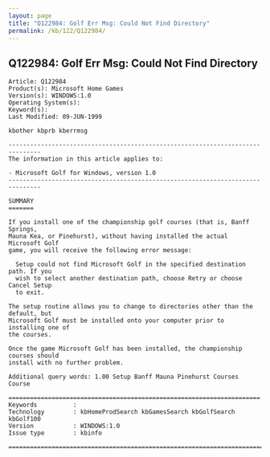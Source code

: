 ```yaml
---
layout: page
title: "Q122984: Golf Err Msg: Could Not Find Directory"
permalink: /kb/122/Q122984/
---
```


## Q122984: Golf Err Msg: Could Not Find Directory

	Article: Q122984
	Product(s): Microsoft Home Games
	Version(s): WINDOWS:1.0
	Operating System(s): 
	Keyword(s): 
	Last Modified: 09-JUN-1999
	
	kbother kbprb kberrmsg
	
	-------------------------------------------------------------------------------
	The information in this article applies to:
	
	- Microsoft Golf for Windows, version 1.0 
	-------------------------------------------------------------------------------
	
	SUMMARY
	=======
	
	If you install one of the championship golf courses (that is, Banff Springs,
	Mauna Kea, or Pinehurst), without having installed the actual Microsoft Golf
	game, you will receive the following error message:
	
	  Setup could not find Microsoft Golf in the specified destination path. If you
	  wish to select another destination path, choose Retry or choose Cancel Setup
	  to exit.
	
	The setup routine allows you to change to directories other than the default, but
	Microsoft Golf must be installed onto your computer prior to installing one of
	the courses.
	
	Once the game Microsoft Golf has been installed, the championship courses should
	install with no further problem.
	
	Additional query words: 1.00 Setup Banff Mauna Pinehurst Courses Course
	
	======================================================================
	Keywords          :  
	Technology        : kbHomeProdSearch kbGamesSearch kbGolfSearch kbGolf100
	Version           : WINDOWS:1.0
	Issue type        : kbinfo
	
	=============================================================================
	
